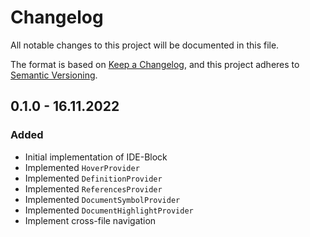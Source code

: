 # Changelog
All notable changes to this project will be documented in this file.

The format is based on [Keep a Changelog](https://keepachangelog.com/en/1.0.0/),
and this project adheres to [Semantic Versioning](https://semver.org/spec/v2.0.0.html).

## 0.1.0 - 16.11.2022

### Added

* Initial implementation of IDE-Block
* Implemented `HoverProvider`
* Implemented `DefinitionProvider`
* Implemented `ReferencesProvider`
* Implemented `DocumentSymbolProvider`
* Implemented `DocumentHighlightProvider`
* Implement cross-file navigation
